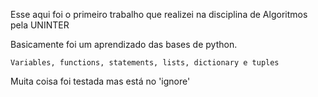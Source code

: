 Esse aqui foi o primeiro trabalho que realizei na disciplina de Algoritmos pela UNINTER

Basicamente foi um aprendizado das bases de python.

    Variables, functions, statements, lists, dictionary e tuples
  
Muita coisa foi testada mas está no 'ignore'
